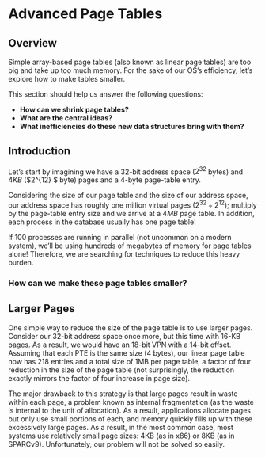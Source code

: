 # Advanced Page Tables

## Overview

Simple array-based page tables (also known as linear page tables) are too big and take up too much memory. For the sake of our OS’s efficiency, let’s explore how to make tables smaller.

This section should help us answer the following questions:
* **How can we shrink page tables?**
* **What are the central ideas?**
* **What inefficiencies do these new data structures bring with them?**

## Introduction

Let’s start by imagining we have a $32$-bit address space ($2^{32}$ bytes) and $4 KB$ ($2^{12}  $ byte) pages and a $4$-byte page-table entry.

Considering the size of our page table and the size of our address space, our address space has roughly one million virtual pages ($2^{32}\div2^{12}$); multiply by the page-table entry size and we arrive at a $4 MB$ page table. In addition, each process in the database usually has one page table!

If $100$ processes are running in parallel (not uncommon on a modern system), we’ll be using hundreds of megabytes of memory for page tables alone! Therefore, we are searching for techniques to reduce this heavy burden.

### How can we make these page tables smaller?

## Larger Pages

One simple way to reduce the size of the page table is to use larger pages. Consider our 32-bit address space once more, but this time with 16-KB pages. As a result, we would have an 18-bit VPN with a 14-bit offset. Assuming that each PTE is the same size (4 bytes), our linear page table now has 218 entries and a total size of 1MB per page table, a factor of four reduction in the size of the page table (not surprisingly, the reduction exactly mirrors the factor of four increase in page size).

The major drawback to this strategy is that large pages result in waste within each page, a problem known as internal fragmentation (as the waste is internal to the unit of allocation). As a result, applications allocate pages but only use small portions of each, and memory quickly fills up with these excessively large pages. As a result, in the most common case, most systems use relatively small page sizes: 4KB (as in x86) or 8KB (as in SPARCv9). Unfortunately, our problem will not be solved so easily.

